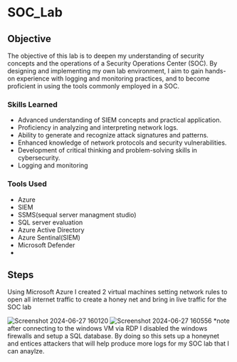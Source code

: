# SOC_Lab

## Objective
The objective of this lab is to deepen my understanding of security concepts and the operations of a Security Operations Center (SOC). By designing and implementing my own lab environment, I aim to gain hands-on experience with logging and monitoring practices, and to become proficient in using the tools commonly employed in a SOC.



### Skills Learned

- Advanced understanding of SIEM concepts and practical application.
- Proficiency in analyzing and interpreting network logs.
- Ability to generate and recognize attack signatures and patterns.
- Enhanced knowledge of network protocols and security vulnerabilities.
- Development of critical thinking and problem-solving skills in cybersecurity.
- Logging and monitoring 

### Tools Used
- Azure
- SIEM
- SSMS(sequal server managment studio)
- SQL server evaluation
- Azure Active Directory
- Azure Sentinal(SIEM)
-  Microsoft Defender
-  
## Steps
Using Microsoft Azure I created 2 virtual machines setting network rules to open all internet traffic to create a honey net and bring in live traffic for the SOC lab

![Screenshot 2024-06-27 160120](https://github.com/Jpouncil23/SOC_Lab/assets/163768012/26ceb360-d3f0-4804-a925-a1ffde5ce6aa)
![Screenshot 2024-06-27 160556](https://github.com/Jpouncil23/SOC_Lab/assets/163768012/01e8d706-62c1-494f-9dc8-d0e967a8813b)
*note after connecting to the windows VM via RDP I disabled the windows firewalls and setup a SQL database. By doing so this sets up a honeynet and entices attackers that will help produce more logs for my SOC lab that I can anaylze.




